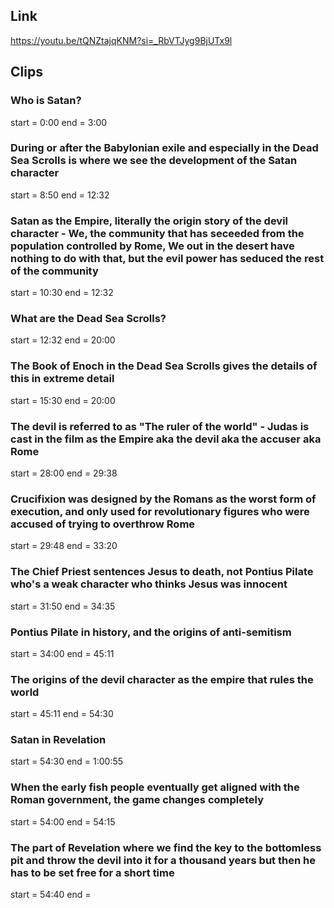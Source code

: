 ## Link
https://youtu.be/tQNZtajqKNM?si=_RbVTJyg9BjUTx9l

## Clips

### Who is Satan?
start = 0:00
end = 3:00

### During or after the Babylonian exile and especially in the Dead Sea Scrolls is where we see the development of the Satan character
start = 8:50
end = 12:32

### Satan as the Empire, literally the origin story of the devil character - We, the community that has seceeded from the population controlled by Rome, We out in the desert have nothing to do with that, but the evil power has seduced the rest of the community
start = 10:30
end = 12:32

### What are the Dead Sea Scrolls?
start = 12:32
end = 20:00

### The Book of Enoch in the Dead Sea Scrolls gives the details of this in extreme detail
start = 15:30
end = 20:00

### The devil is referred to as "The ruler of the world" - Judas is cast in the film as the Empire aka the devil aka the accuser aka Rome
start = 28:00
end = 29:38

### Crucifixion was designed by the Romans as the worst form of execution, and only used for revolutionary figures who were accused of trying to overthrow Rome
start = 29:48
end = 33:20

### The Chief Priest sentences Jesus to death, not Pontius Pilate who's a weak character who thinks Jesus was innocent
start = 31:50
end = 34:35

### Pontius Pilate in history, and the origins of anti-semitism
start = 34:00
end = 45:11

### The origins of the devil character as the empire that rules the world
start = 45:11
end = 54:30

### Satan in Revelation
start = 54:30
end = 1:00:55

### When the early fish people eventually get aligned with the Roman government, the game changes completely
start = 54:00
end = 54:15

### The part of Revelation where we find the key to the bottomless pit and throw the devil into it for a thousand years but then he has to be set free for a short time
start = 54:40
end = 